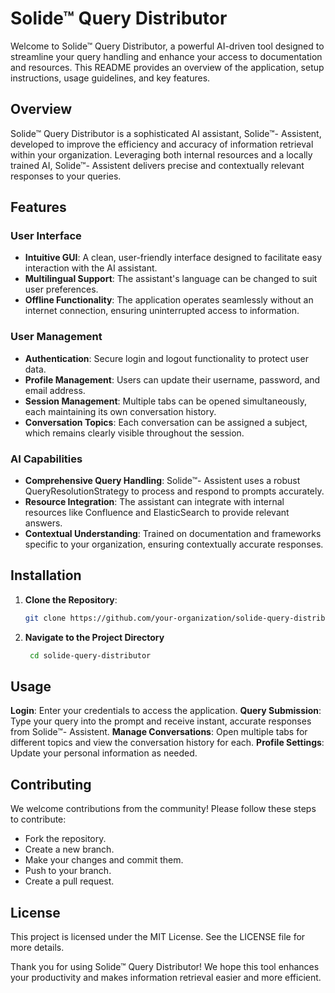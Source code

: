 # Solide™ Query Distributor

Welcome to Solide™ Query Distributor, a powerful AI-driven tool designed to streamline your query handling and enhance your access to documentation and resources. This README provides an overview of the application, setup instructions, usage guidelines, and key features.

## Overview

Solide™ Query Distributor is a sophisticated AI assistant, Solide™- Assistent, developed to improve the efficiency and accuracy of information retrieval within your organization. Leveraging both internal resources and a locally trained AI, Solide™- Assistent delivers precise and contextually relevant responses to your queries.

## Features

### User Interface

- **Intuitive GUI**: A clean, user-friendly interface designed to facilitate easy interaction with the AI assistant.
- **Multilingual Support**: The assistant's language can be changed to suit user preferences.
- **Offline Functionality**: The application operates seamlessly without an internet connection, ensuring uninterrupted access to information.

### User Management

- **Authentication**: Secure login and logout functionality to protect user data.
- **Profile Management**: Users can update their username, password, and email address.
- **Session Management**: Multiple tabs can be opened simultaneously, each maintaining its own conversation history.
- **Conversation Topics**: Each conversation can be assigned a subject, which remains clearly visible throughout the session.

### AI Capabilities

- **Comprehensive Query Handling**: Solide™- Assistent uses a robust QueryResolutionStrategy to process and respond to prompts accurately.
- **Resource Integration**: The assistant  can integrate with internal resources like Confluence and ElasticSearch to provide relevant answers.
- **Contextual Understanding**: Trained on documentation and frameworks specific to your organization, ensuring contextually accurate responses.

## Installation

1. **Clone the Repository**:
   ```bash
   git clone https://github.com/your-organization/solide-query-distributor.git
    ```

2. **Navigate to the Project Directory**
   ```bash
    cd solide-query-distributor
   ```

## Usage
**Login**: Enter your credentials to access the application.
**Query Submission**: Type your query into the prompt and receive instant, accurate responses from Solide™- Assistent.
**Manage Conversations**: Open multiple tabs for different topics and view the conversation history for each.
**Profile Settings**: Update your personal information as needed.

## Contributing
We welcome contributions from the community! Please follow these steps to contribute:

- Fork the repository.
- Create a new branch.
- Make your changes and commit them.
- Push to your branch.
- Create a pull request.

## License
This project is licensed under the MIT License. See the LICENSE file for more details.

Thank you for using Solide™ Query Distributor! We hope this tool enhances your productivity and makes information retrieval easier and more efficient.
